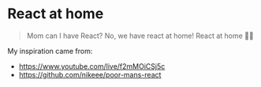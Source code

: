 # React at home
> Mom can I have React? No, we have react at home! React at home 😵‍💫

My inspiration came from:
* https://www.youtube.com/live/f2mMOiCSj5c
* https://github.com/nikeee/poor-mans-react